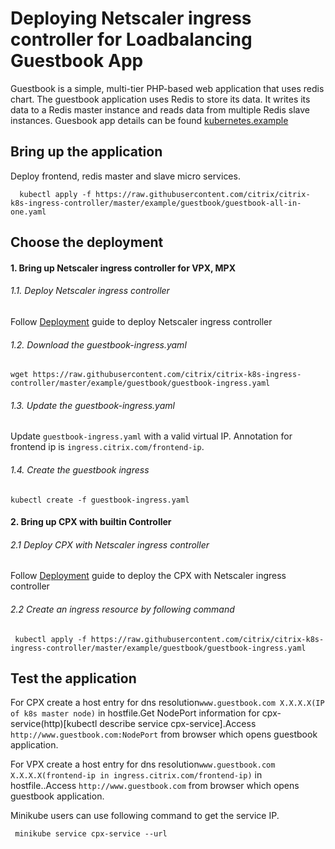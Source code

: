 # **Deploying Netscaler ingress controller for Loadbalancing Guestbook App**

   Guestbook is a simple, multi-tier PHP-based web application that uses redis chart.
   The guestbook application uses Redis to store its data. It writes its data to a Redis master instance and reads data from multiple Redis slave instances.
   Guesbook app details can be found [kubernetes.example](https://kubernetes.io/docs/tutorials/stateless-application/guestbook/)

## **Bring up the application**
  Deploy frontend, redis master and slave micro services.   
  ```
    kubectl apply -f https://raw.githubusercontent.com/citrix/citrix-k8s-ingress-controller/master/example/guestbook/guestbook-all-in-one.yaml
  ```

## **Choose the  deployment**
#### **1. Bring up Netscaler ingress controller for VPX, MPX**
######    1.1. Deploy Netscaler ingress controller
   Follow [Deployment](../../docs/deploy) guide to deploy Netscaler ingress controller
######    1.2. Download the guestbook-ingress.yaml
   ```
   wget https://raw.githubusercontent.com/citrix/citrix-k8s-ingress-controller/master/example/guestbook/guestbook-ingress.yaml
   ```
######    1.3. Update the guestbook-ingress.yaml
   Update `guestbook-ingress.yaml` with a valid virtual IP. Annotation for frontend ip is `ingress.citrix.com/frontend-ip`.
######    1.4. Create the guestbook ingress
   ```
   kubectl create -f guestbook-ingress.yaml
   ```  
#### **2. Bring up CPX with builtin Controller**

######    2.1 Deploy CPX with Netscaler ingress controller
   Follow [Deployment](../../docs/deploy) guide to deploy the CPX with Netscaler ingress controller
######    2.2 Create an ingress resource by following command
   ```
    kubectl apply -f https://raw.githubusercontent.com/citrix/citrix-k8s-ingress-controller/master/example/guestbook/guestbook-ingress.yaml 
   ```

##  **Test the application**
   For CPX create a host entry for dns resolution`www.guestbook.com X.X.X.X(IP of k8s master node)` in hostfile.Get NodePort information for cpx-service(http)[kubectl describe service cpx-service].Access `http://www.guestbook.com:NodePort` from browser which opens guestbook application. 

For VPX create a host entry for dns resolution`www.guestbook.com X.X.X.X(frontend-ip in ingress.citrix.com/frontend-ip)` in hostfile..Access `http://www.guestbook.com` from browser which opens guestbook application. 

   Minikube users can use following command to get the service IP.
   ```
    minikube service cpx-service --url 
   ```
